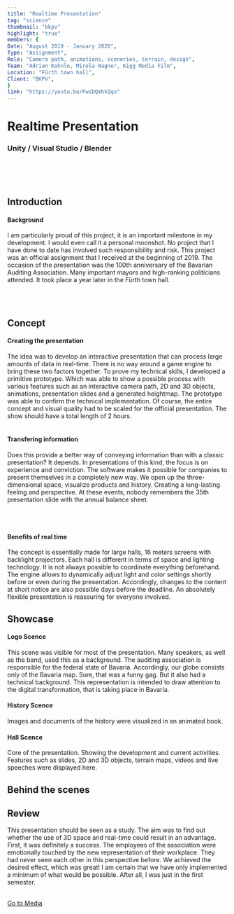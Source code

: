 ```yaml
---
title: "Realtime Presentation"
tag: "science"
thumbnail: "bkpv"
highlight: "true"
members: {
Date: "August 2019 - January 2020",
Type: "Assignment",         
Role: "Camera path, animations, sceneries, terrain, design",
Team: "Adrian Kohnle, Mirela Wagner, Kigg Media Film",
Location: "Fürth town hall",
Client: "BKPV",
}
link: "https://youtu.be/FwsDQmhkQqo"
---
```


# Realtime Presentation

### Unity / Visual Studio / Blender <br /> <br />

<team :link="link" :members="members" title="Media" type="Showcase"></team>

<br /> <br />

<image-loader height="large_wide" image="science/bkpv/intro"></image-loader>

## Introduction

#### Background

I am particularly proud of this project, it is an important milestone in my development. I would even call it a personal moonshot.
No project that I have done to date has involved such responsibility and risk. This project was an official assignment
that I received at the beginning of 2019. The occasion of the presentation was the 100th anniversary of the Bavarian Auditing Association.
Many important mayors and high-ranking politicians attended.
It took place a year later in the Fürth town hall.

<br /> <br />

<image-loader height="medium_wide" image="science/bkpv/title"></image-loader>

## Concept

#### Creating the presentation

The idea was to develop an interactive presentation that can process large amounts of data in real-time. There is no way around a game engine to bring these two factors together. To prove my technical skills, I developed a primitive prototype. Which was able to show a possible process with various features such as an interactive camera path, 2D and 3D objects, animations, presentation slides and a generated heightmap. The prototype was able to confirm the technical implementation. Of course, the entire concept and visual quality had to be scaled for the official presentation. The show should have a total length of 2 hours.
<br /> <br />

#### Transfering information

Does this provide a better way of conveying information than with a classic presentation? It depends. In presentations of this kind, the focus is on experience and conviction. The software makes it possible for companies to present themselves in a completely new way. We open up the three-dimensional
space, visualize products and history. Creating a long-lasting feeling and perspective. At these events, nobody remembers the 35th presentation slide with the annual balance sheet.

<br /> <br />

#### Benefits of real time

The concept is essentially made for large halls, 16 meters screens with backlight projectors. Each hall is different in terms of space and lighting technology.
It is not always possible to coordinate everything beforehand. The engine allows to dynamically adjust light and color settings shortly before or even during the presentation. Accordingly, changes to the content at short notice are also possible days before the deadline. An absolutely flexible presentation is reassuring for everyone involved.

## Showcase

#### Logo Scence

This scene was visible for most of the presentation. Many speakers, as well as the band, used this as a background. The auditing association is responsible for the federal state of Bavaria. Accordingly, our globe consists only of the Bavaria map. Sure, that was a funny gag. But it also had a technical background. This representation is intended to draw attention to the digital transformation, that is taking place in Bavaria.

<image-loader height="medium_wide" image="science/bkpv/intro"></image-loader>

#### History Scence

Images and documents of the history were visualized in an animated book.

<image-loader height="medium_wide" image="science/bkpv/history"></image-loader>

#### Hall Scence

Core of the presentation. Showing the development and current activities.
Features such as slides, 2D and 3D objects, terrain maps, videos and live speeches were displayed here.

<image-loader height="medium_portrait" image="science/bkpv/present"></image-loader>

## Behind the scenes

<image-loader height="medium_portrait" image="science/bkpv/scenes"></image-loader>

## Review

This presentation should be seen as a study. The aim was to find out whether the use of 3D space and real-time could result in an advantage. First, it was definitely a success. The employees of the association were emotionally touched by the new representation of their workplace. They had never seen each other in this perspective before. We achieved the desired effect, which was great! I am certain that we have only implemented a minimum of what would be possible. After all, I was just in the first semester.
<br /> <br />

[Go to Media](#top)
